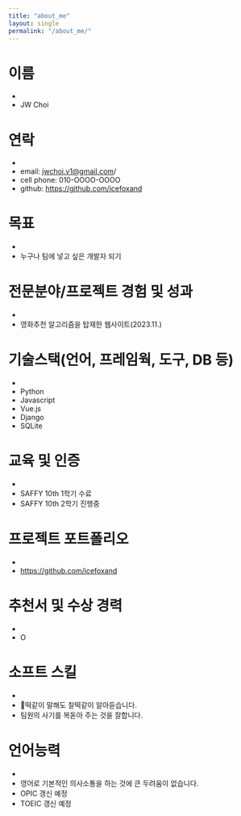 ```yaml
---
title: "about_me"
layout: single
permalink: "/about_me/"
---
```


# 이름
-
- JW Choi


# 연락
-
- email: jwchoi.v1@gmail.com/
- cell phone: 010-OOOO-OOOO
- github: https://github.com/icefoxand 


# 목표
- 
- 누구나 팀에 넣고 싶은 개발자 되기


# 전문분야/프로젝트 경험 및 성과
-
- 영화추천 알고리즘을 탑재한 웹사이트(2023.11.)


# 기술스택(언어, 프레임웍, 도구, DB 등)
-
- Python
- Javascript
- Vue.js
- Django
- SQLite


# 교육 및 인증
-
- SAFFY 10th 1학기 수료
- SAFFY 10th 2학기 진행중


# 프로젝트 포트폴리오
-
- https://github.com/icefoxand


# 추천서 및 수상 경력
-
- O


# 소프트 스킬
-
- 🐶떡같이 말해도 찰떡같이 알아듣습니다.
- 팀원의 사기를 복돋아 주는 것을 잘합니다.


# 언어능력
-
- 영어로 기본적인 의사소통을 하는 것에 큰 두려움이 없습니다.
- OPIC 갱신 예정
- TOEIC 갱신 예정